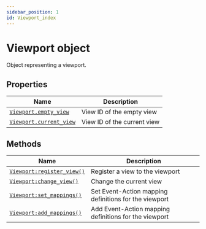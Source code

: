 ```yaml
---
sidebar_position: 1
id: Viewport_index
---
```


# Viewport object
Object representing a viewport.

## Properties
|Name|Description|
|-|-|
|[```Viewport.empty_view```](/libs/mapper/Viewport/Viewport_empty_view)|View ID of the empty view|
|[```Viewport.current_view```](/libs/mapper/Viewport/Viewport_current_view)|View ID of the current view|

## Methods
|Name|Description|
|-|-|
|[```Viewport:register_view()```](/libs/mapper/Viewport/Viewport-register_view)|Register a view to the viewport|
|[```Viewport:change_view()```](/libs/mapper/Viewport/Viewport-change_view)|Change the current view|
|[```Viewport:set_mappings()```](/libs/mapper/Viewport/Viewport-set_mappings)|Set Event-Action mapping definitions for the viewport|
|[```Viewport:add_mappings()```](/libs/mapper/Viewport/Viewport-add_mappings)|Add Event-Action mapping definitions for the viewport|
